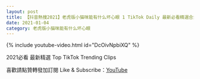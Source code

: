 ```yaml
---
layout: post
title: 【抖音熱搜2021】老虎版小猫咪能有什么坏心眼 1 TikTok Daily 最新必看精選合集2021 01 04
date: 2021-01-04
category: 老虎版小猫咪能有什么坏心眼
---
```


{% include youtube-video.html id="DcOivNpbiXQ" %}

2021必看 最新精選 Top TikTok Trending Clips

喜歡請點贊轉發加訂閱 Like & Subscribe：[YouTube](https://www.youtube.com/channel/UCAoR7VcanIPd04uEq_GIylA/videos)

